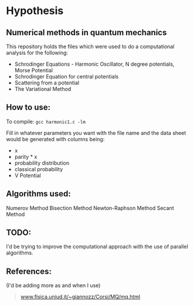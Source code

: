 Hypothesis
==========

Numerical methods in quantum mechanics
--------------------------------------

This repository holds the files which were used to do a computational analysis for the following:

- Schrodinger Equations - Harmonic Oscillator, N degree potentials, Morse Potential
- Schrodinger Equation for central potentials
- Scattering from a potential
- The Variational Method

How to use:
-----------

To compile: 
`gcc harmonic1.c -lm`

Fill in whatever parameters you want with the file name and the data sheet would be generated with columns being:
- x
- parity * x
- probability distribution
- classical probability
- V Potential

Algorithms used:
----------------

Numerov Method
Bisection Method
Newton-Raphson Method
Secant Method

TODO:
-----

I'd be trying to improve the computational approach with the use of parallel algorithms.

References:
-----------
(I'd be adding more as and when I use)

> www.fisica.uniud.it/~giannozz/Corsi/MQ/mq.html

